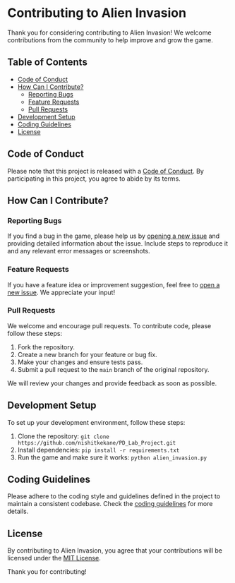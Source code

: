 # Contributing to Alien Invasion

Thank you for considering contributing to Alien Invasion! We welcome contributions from the community to help improve and grow the game.

## Table of Contents
- [Code of Conduct](#code-of-conduct)
- [How Can I Contribute?](#how-can-i-contribute)
  - [Reporting Bugs](#reporting-bugs)
  - [Feature Requests](#feature-requests)
  - [Pull Requests](#pull-requests)
- [Development Setup](#development-setup)
- [Coding Guidelines](#coding-guidelines)
- [License](#license)

## Code of Conduct

Please note that this project is released with a [Code of Conduct](CODE_OF_CONDUCT.md). By participating in this project, you agree to abide by its terms.

## How Can I Contribute?

### Reporting Bugs

If you find a bug in the game, please help us by [opening a new issue](https://github.com/nishitkekane/PD_Lab_Project/issues/new?assignees=&labels=bug&template=bug_report.md&title=) and providing detailed information about the issue. Include steps to reproduce it and any relevant error messages or screenshots.

### Feature Requests

If you have a feature idea or improvement suggestion, feel free to [open a new issue](https://github.com/nishitkekane/PD_Lab_Project/issues/new?assignees=&labels=enhancement&template=feature_request.md&title=). We appreciate your input!

### Pull Requests

We welcome and encourage pull requests. To contribute code, please follow these steps:

1. Fork the repository.
2. Create a new branch for your feature or bug fix.
3. Make your changes and ensure tests pass.
4. Submit a pull request to the `main` branch of the original repository.

We will review your changes and provide feedback as soon as possible.

## Development Setup

To set up your development environment, follow these steps:

1. Clone the repository: `git clone https://github.com/nishitkekane/PD_Lab_Project.git`
2. Install dependencies: `pip install -r requirements.txt`
3. Run the game and make sure it works: `python alien_invasion.py`

## Coding Guidelines

Please adhere to the coding style and guidelines defined in the project to maintain a consistent codebase. Check the [coding guidelines](CONTRIBUTING.md) for more details.

## License

By contributing to Alien Invasion, you agree that your contributions will be licensed under the [MIT License](LICENSE).

Thank you for contributing!

